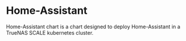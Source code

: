 # Home-Assistant

Home-Assistant chart is a chart designed to deploy Home-Assistant in a TrueNAS SCALE kubernetes cluster.
